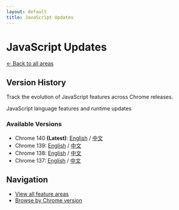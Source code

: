 ```yaml
---
layout: default
title: JavaScript Updates
---
```


# JavaScript Updates

[← Back to all areas](../index.html)

## Version History

Track the evolution of JavaScript features across Chrome releases.

JavaScript language features and runtime updates

### Available Versions

- Chrome 140 **(Latest)**: [English](./chrome-140-en.html) / [中文](./chrome-140-zh.html)
- Chrome 139: [English](./chrome-139-en.html) / [中文](./chrome-139-zh.html)
- Chrome 138: [English](./chrome-138-en.html) / [中文](./chrome-138-zh.html)
- Chrome 137: [English](./chrome-137-en.html) / [中文](./chrome-137-zh.html)

## Navigation

- [View all feature areas](../index.html)
- [Browse by Chrome version](../../versions/index.html)
